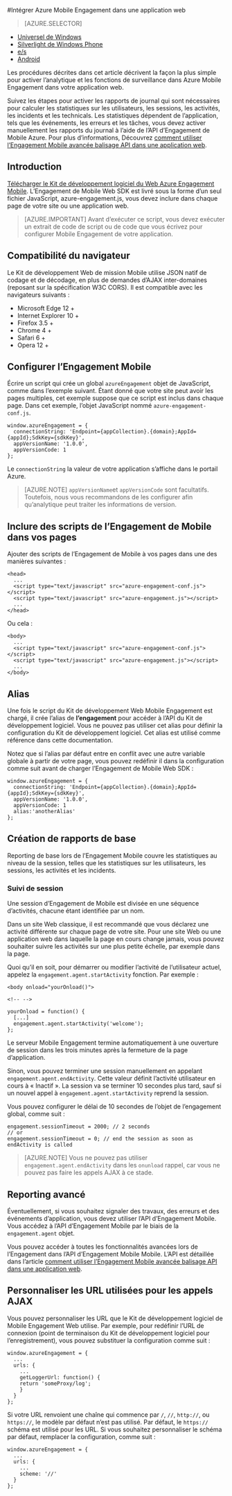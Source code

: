 <properties
    pageTitle="Intégration de kit de développement Web Mobile Engagement Azure | Microsoft Azure"
    description="Les dernières mises à jour et des procédures pour le Kit de développement Web de mission Mobile Azure"
    services="mobile-engagement"
    documentationCenter="mobile"
    authors="piyushjo"
    manager="erikre"
    editor="" />

<tags
    ms.service="mobile-engagement"
    ms.workload="mobile"
    ms.tgt_pltfrm="web"
    ms.devlang="js"
    ms.topic="article"
    ms.date="02/29/2016"
    ms.author="piyushjo" />

#<a name="integrate-azure-mobile-engagement-in-a-web-application"></a>Intégrer Azure Mobile Engagement dans une application web

> [AZURE.SELECTOR]
- [Universel de Windows](mobile-engagement-windows-store-integrate-engagement.md)
- [Silverlight de Windows Phone](mobile-engagement-windows-phone-integrate-engagement.md)
- [e/s](mobile-engagement-ios-integrate-engagement.md)
- [Android](mobile-engagement-android-integrate-engagement.md)

Les procédures décrites dans cet article décrivent la façon la plus simple pour activer l’analytique et les fonctions de surveillance dans Azure Mobile Engagement dans votre application web.

Suivez les étapes pour activer les rapports de journal qui sont nécessaires pour calculer les statistiques sur les utilisateurs, les sessions, les activités, les incidents et les technicals. Les statistiques dépendent de l’application, tels que les événements, les erreurs et les tâches, vous devez activer manuellement les rapports du journal à l’aide de l’API d’Engagement de Mobile Azure. Pour plus d’informations, Découvrez [comment utiliser l’Engagement Mobile avancée balisage API dans une application web](mobile-engagement-web-use-engagement-api.md).

## <a name="introduction"></a>Introduction

[Télécharger le Kit de développement logiciel du Web Azure Engagement Mobile](http://aka.ms/P7b453).
L’Engagement de Mobile Web SDK est livré sous la forme d’un seul fichier JavaScript, azure-engagement.js, vous devez inclure dans chaque page de votre site ou une application web.

> [AZURE.IMPORTANT] Avant d’exécuter ce script, vous devez exécuter un extrait de code de script ou de code que vous écrivez pour configurer Mobile Engagement de votre application.

## <a name="browser-compatibility"></a>Compatibilité du navigateur

Le Kit de développement Web de mission Mobile utilise JSON natif de codage et de décodage, en plus de demandes d’AJAX inter-domaines (reposant sur la spécification W3C CORS). Il est compatible avec les navigateurs suivants :

* Microsoft Edge 12 +
* Internet Explorer 10 +
* Firefox 3.5 +
* Chrome 4 +
* Safari 6 +
* Opera 12 +

## <a name="configure-mobile-engagement"></a>Configurer l’Engagement Mobile

Écrire un script qui crée un global `azureEngagement` objet de JavaScript, comme dans l’exemple suivant. Étant donné que votre site peut avoir les pages multiples, cet exemple suppose que ce script est inclus dans chaque page. Dans cet exemple, l’objet JavaScript nommé `azure-engagement-conf.js`.

    window.azureEngagement = {
      connectionString: 'Endpoint={appCollection}.{domain};AppId={appId};SdkKey={sdkKey}',
      appVersionName: '1.0.0',
      appVersionCode: 1
    };

Le `connectionString` la valeur de votre application s’affiche dans le portail Azure.

> [AZURE.NOTE] `appVersionName`et `appVersionCode` sont facultatifs. Toutefois, nous vous recommandons de les configurer afin qu’analytique peut traiter les informations de version.

## <a name="include-mobile-engagement-scripts-in-your-pages"></a>Inclure des scripts de l’Engagement de Mobile dans vos pages
Ajouter des scripts de l’Engagement de Mobile à vos pages dans une des manières suivantes :

    <head>
      ...
      <script type="text/javascript" src="azure-engagement-conf.js"></script>
      <script type="text/javascript" src="azure-engagement.js"></script>
      ...
    </head>

Ou cela :

    <body>
      ...
      <script type="text/javascript" src="azure-engagement-conf.js"></script>
      <script type="text/javascript" src="azure-engagement.js"></script>
      ...
    </body>

## <a name="alias"></a>Alias

Une fois le script du Kit de développement Web Mobile Engagement est chargé, il crée l’alias de **l’engagement** pour accéder à l’API du Kit de développement logiciel. Vous ne pouvez pas utiliser cet alias pour définir la configuration du Kit de développement logiciel. Cet alias est utilisé comme référence dans cette documentation.

Notez que si l’alias par défaut entre en conflit avec une autre variable globale à partir de votre page, vous pouvez redéfinir il dans la configuration comme suit avant de charger l’Engagement de Mobile Web SDK :

    window.azureEngagement = {
      connectionString: 'Endpoint={appCollection}.{domain};AppId={appId};SdkKey={sdkKey}',
      appVersionName: '1.0.0',
      appVersionCode: 1
      alias:'anotherAlias'
    };

## <a name="basic-reporting"></a>Création de rapports de base

Reporting de base lors de l’Engagement Mobile couvre les statistiques au niveau de la session, telles que les statistiques sur les utilisateurs, les sessions, les activités et les incidents.

### <a name="session-tracking"></a>Suivi de session

Une session d’Engagement de Mobile est divisée en une séquence d’activités, chacune étant identifiée par un nom.

Dans un site Web classique, il est recommandé que vous déclarez une activité différente sur chaque page de votre site. Pour une site Web ou une application web dans laquelle la page en cours change jamais, vous pouvez souhaiter suivre les activités sur une plus petite échelle, par exemple dans la page.

Quoi qu’il en soit, pour démarrer ou modifier l’activité de l’utilisateur actuel, appelez la `engagement.agent.startActivity` fonction. Par exemple :

    <body onload="yourOnload()">

    <!-- -->

    yourOnload = function() {
      [...]
      engagement.agent.startActivity('welcome');
    };

Le serveur Mobile Engagement termine automatiquement à une ouverture de session dans les trois minutes après la fermeture de la page d’application.

Sinon, vous pouvez terminer une session manuellement en appelant `engagement.agent.endActivity`. Cette valeur définit l’activité utilisateur en cours à « Inactif ».  La session va se terminer 10 secondes plus tard, sauf si un nouvel appel à `engagement.agent.startActivity` reprend la session.

Vous pouvez configurer le délai de 10 secondes de l’objet de l’engagement global, comme suit :

    engagement.sessionTimeout = 2000; // 2 seconds
    // or
    engagement.sessionTimeout = 0; // end the session as soon as endActivity is called

> [AZURE.NOTE] Vous ne pouvez pas utiliser `engagement.agent.endActivity` dans les `onunload` rappel, car vous ne pouvez pas faire les appels AJAX à ce stade.

## <a name="advanced-reporting"></a>Reporting avancé

Éventuellement, si vous souhaitez signaler des travaux, des erreurs et des événements d’application, vous devez utiliser l’API d’Engagement Mobile. Vous accédez à l’API d’Engagement Mobile par le biais de la `engagement.agent` objet.

Vous pouvez accéder à toutes les fonctionnalités avancées lors de l’Engagement dans l’API d’Engagement Mobile Mobile. L’API est détaillée dans l’article [comment utiliser l’Engagement Mobile avancée balisage API dans une application web](mobile-engagement-web-use-engagement-api.md).

## <a name="customize-the-urls-used-for-ajax-calls"></a>Personnaliser les URL utilisées pour les appels AJAX

Vous pouvez personnaliser les URL que le Kit de développement logiciel de Mobile Engagement Web utilise. Par exemple, pour redéfinir l’URL de connexion (point de terminaison du Kit de développement logiciel pour l’enregistrement), vous pouvez substituer la configuration comme suit :

    window.azureEngagement = {
      ...
      urls: {
        ...        
        getLoggerUrl: function() {
        return 'someProxy/log';
        }
      }
    };

Si votre URL renvoient une chaîne qui commence par `/`, `//`, `http://`, ou `https://`, le modèle par défaut n’est pas utilisé. Par défaut, le `https://` schéma est utilisé pour les URL. Si vous souhaitez personnaliser le schéma par défaut, remplacer la configuration, comme suit :

    window.azureEngagement = {
      ...
      urls: {
        ...      
        scheme: '//'
      }
    };
